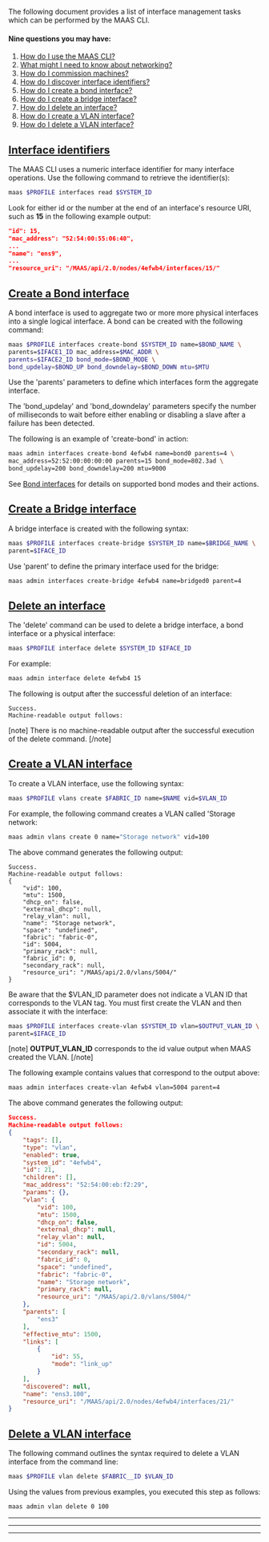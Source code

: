 The following document provides a list of interface management tasks which can be performed by the MAAS CLI.

#### Nine questions you may have:

1. [How do I use the MAAS CLI?](/t/maas-cli/802)
2. [What might I need to know about networking?](/t/networking/2951)
3. [How do I commission machines?](/t/commission-machines/2471)
4. [How do I discover interface identifiers?](/t/cli-interface-management/798#heading--interface-identifiers)
5. [How do I create a bond interface?](/t/cli-interface-management/798#heading--create-a-bond-interface)
6. [How do I create a bridge interface?](/t/cli-interface-management/798#heading--create-a-bridge-interface)
7. [How do I delete an interface?](/t/cli-interface-management/798#heading--delete-an-interface)
8. [How do I create a VLAN interface?](/t/cli-interface-management/798#heading--create-a-vlan-interface)
9. [How do I delete a VLAN interface?](/t/cli-interface-management/798#heading--delete-a-vlan-interface)

<a href="#heading--interface-identifiers"><h2 id="heading--interface-identifiers">Interface identifiers</h2></a>

The MAAS CLI uses a numeric interface identifier for many interface operations. Use the following command to retrieve the identifier(s):

``` bash
maas $PROFILE interfaces read $SYSTEM_ID
```

Look for either id or the number at the end of an interface's resource URI, such as **15** in the following example output:

``` json
"id": 15,
"mac_address": "52:54:00:55:06:40",
...
"name": "ens9",
...
"resource_uri": "/MAAS/api/2.0/nodes/4efwb4/interfaces/15/"
```

<a href="#heading--create-a-bond-interface"><h2 id="heading--create-a-bond-interface">Create a Bond interface</h2></a>

A bond interface is used to aggregate two or more more physical interfaces into a single logical interface. A bond can be created with the following command:

``` bash
maas $PROFILE interfaces create-bond $SYSTEM_ID name=$BOND_NAME \
parents=$IFACE1_ID mac_address=$MAC_ADDR \ 
parents=$IFACE2_ID bond_mode=$BOND_MODE \
bond_updelay=$BOND_UP bond_downdelay=$BOND_DOWN mtu=$MTU
```

Use the 'parents' parameters to define which interfaces form the aggregate interface.

The 'bond_updelay' and 'bond_downdelay' parameters specify the number of milliseconds to wait before either enabling or disabling a slave after a failure has been detected.

The following is an example of 'create-bond' in action:

``` bash
maas admin interfaces create-bond 4efwb4 name=bond0 parents=4 \
mac_address=52:52:00:00:00:00 parents=15 bond_mode=802.3ad \
bond_updelay=200 bond_downdelay=200 mtu=9000
```

See [Bond interfaces](/t/commission-machines/2471#heading--bond-interfaces) for details on supported bond modes and their actions.

<a href="#heading--create-a-bridge-interface"><h2 id="heading--create-a-bridge-interface">Create a Bridge interface</h2></a>

A bridge interface is created with the following syntax:

``` bash
maas $PROFILE interfaces create-bridge $SYSTEM_ID name=$BRIDGE_NAME \
parent=$IFACE_ID
```

Use 'parent' to define the primary interface used for the bridge:

``` bash
maas admin interfaces create-bridge 4efwb4 name=bridged0 parent=4
```

<a href="#heading--delete-an-interface"><h2 id="heading--delete-an-interface">Delete an interface</h2></a>

The 'delete' command can be used to delete a bridge interface, a bond interface or a physical interface:

``` bash
maas $PROFILE interface delete $SYSTEM_ID $IFACE_ID
```

For example:

``` bash
maas admin interface delete 4efwb4 15
```

The following is output after the successful deletion of an interface:

``` no-highlight
Success.
Machine-readable output follows:
```

[note]
There is no machine-readable output after the successful execution of the delete command.
[/note]

<a href="#heading--create-a-vlan-interface"><h2 id="heading--create-a-vlan-interface">Create a VLAN interface</h2></a>

To create a VLAN interface, use the following syntax:

``` bash
maas $PROFILE vlans create $FABRIC_ID name=$NAME vid=$VLAN_ID
```

For example, the following command creates a VLAN called 'Storage network:

``` bash
maas admin vlans create 0 name="Storage network" vid=100
```

The above command generates the following output:

``` no-output
Success.
Machine-readable output follows:
{
    "vid": 100,
    "mtu": 1500,
    "dhcp_on": false,
    "external_dhcp": null,
    "relay_vlan": null,
    "name": "Storage network",
    "space": "undefined",
    "fabric": "fabric-0",
    "id": 5004,
    "primary_rack": null,
    "fabric_id": 0,
    "secondary_rack": null,
    "resource_uri": "/MAAS/api/2.0/vlans/5004/"
}
```

Be aware that the $VLAN_ID parameter does not indicate a VLAN ID that corresponds to the VLAN tag. You must first create the VLAN and then associate it with the interface:

``` bash
maas $PROFILE interfaces create-vlan $SYSTEM_ID vlan=$OUTPUT_VLAN_ID \
parent=$IFACE_ID
```

[note]
**OUTPUT_VLAN_ID** corresponds to the id value output when MAAS created the VLAN.
[/note]

The following example contains values that correspond to the output above:

``` bash
maas admin interfaces create-vlan 4efwb4 vlan=5004 parent=4
```

The above command generates the following output:

``` json
Success.
Machine-readable output follows:
{
    "tags": [],
    "type": "vlan",
    "enabled": true,
    "system_id": "4efwb4",
    "id": 21,
    "children": [],
    "mac_address": "52:54:00:eb:f2:29",
    "params": {},
    "vlan": {
        "vid": 100,
        "mtu": 1500,
        "dhcp_on": false,
        "external_dhcp": null,
        "relay_vlan": null,
        "id": 5004,
        "secondary_rack": null,
        "fabric_id": 0,
        "space": "undefined",
        "fabric": "fabric-0",
        "name": "Storage network",
        "primary_rack": null,
        "resource_uri": "/MAAS/api/2.0/vlans/5004/"
    },
    "parents": [
        "ens3"
    ],
    "effective_mtu": 1500,
    "links": [
        {
            "id": 55,
            "mode": "link_up"
        }
    ],
    "discovered": null,
    "name": "ens3.100",
    "resource_uri": "/MAAS/api/2.0/nodes/4efwb4/interfaces/21/"
}
```

<a href="#heading--delete-a-vlan-interface"><h2 id="heading--delete-a-vlan-interface">Delete a VLAN interface</h2></a>

The following command outlines the syntax required to delete a VLAN interface from the command line:

``` bash
maas $PROFILE vlan delete $FABRIC__ID $VLAN_ID
```

Using the values from previous examples, you executed this step as follows:

``` bash
maas admin vlan delete 0 100
```


------
****
------
